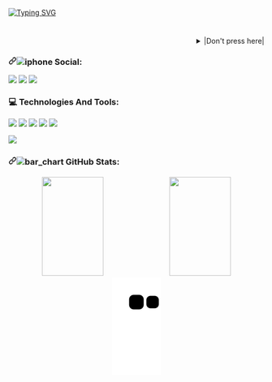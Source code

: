 
<!---
- 👋 Hi, I’m @ErikZFerraz
- 👀 I’m interested in ...
- 🌱 I’m currently learning ...
- 💞️ I’m looking to collaborate on ...
- 📫 How to reach me ...

Erikz1313/Erikz1313 is a ✨ special ✨ repository because its `README.md` (this file) appears on your GitHub profile.
You can click the Preview link to take a look at your changes.
<img src="https://readme-typing-svg.herokuapp.com/?color=000000&amp;size=35&amp;center=true&amp;vCenter=true&amp;width=1000&amp;lines=HELLO,+MY+NAME+is+Erik+Zanetti;I'm+22+years+old;I'm+from+Brazil;I'm+Studying+Systems+Development;Be+Welcome!+:%29" style="max-width: 100%;">

<img src="https://readme-typing-svg.herokuapp.com?color=%23B836F7&amp;center=true&amp;vCenter=true&amp;multiline=true&amp;width=500&amp;height=65&amp;lines=HELLO,+MY+NAME+is+Erik+Zanetti;I'm+22+years+old;I'm+from+Brazil;I'm+Studying+Systems+Development;Be+Welcome!" style="max-width: 100%;">

--->
<a href="https://git.io/typing-svg"><img src="http://readme-typing-svg.herokuapp.com?font=Arial&size=40&duration=2500&pause=900&color=006fff&center=true&multiline=true&width=1000&height=135&lines=HELLO,+MY+NAME+is+Erik+Zanetti;I'm+Studying+Systems+Development;Be+Welcome!" alt="Typing SVG" /></a>


<!---<h1 dir="auto"><a id="user-content-earth_americas-hello-world" class="anchor" aria-hidden="true" href="#earth_americas-hello-world"><svg class="octicon octicon-link" viewBox="0 0 16 16" version="1.1" width="16" height="16" aria-hidden="true"><path fill-rule="evenodd" d="M7.775 3.275a.75.75 0 001.06 1.06l1.25-1.25a2 2 0 112.83 2.83l-2.5 2.5a2 2 0 01-2.83 0 .75.75 0 00-1.06 1.06 3.5 3.5 0 004.95 0l2.5-2.5a3.5 3.5 0 00-4.95-4.95l-1.25 1.25zm-4.69 9.64a2 2 0 010-2.83l2.5-2.5a2 2 0 012.83 0 .75.75 0 001.06-1.06 3.5 3.5 0 00-4.95 0l-2.5 2.5a3.5 3.5 0 004.95 4.95l1.25-1.25a.75.75 0 00-1.06-1.06l-1.25 1.25a2 2 0 01-2.83 0z"></path></svg></a><g-emoji class="g-emoji" alias="earth_americas" fallback-src="https://github.githubassets.com/images/icons/emoji/unicode/1f30e.png"><img class="emoji" alt="earth_americas" height="20" width="20" src="https://github.githubassets.com/images/icons/emoji/unicode/1f30e.png"></g-emoji> Hello World!</h1>--->

<h1></h1>

<details align="right">
  <summary><a> <a text_color="red" >|Don't press here|  </a> </summary>
<div dir="auto">
  <div  align="right">|Coding→Brain on fire|</div>
  <p dir="auto"><a target="_blank" rel="noopener noreferrer" href=https://media.tenor.com/BteVrNkBuxoAAAAi/nothing-xiaohuo.gif><img src=https://media.tenor.com/BteVrNkBuxoAAAAi/nothing-xiaohuo.gif" width="250" align="right" data-animated-image="" data-canonical-src="https://media.tenor.com/BteVrNkBuxoAAAAi/nothing-xiaohuo.gif" style="max-width: 100%;"></a></p>


<div dir="auto">
</div></a></div></details>

      

<h3 dir="auto"><a id="user-content-iphone-social" class="anchor" aria-hidden="true" href="#iphone-social"><svg class="octicon octicon-link" viewBox="0 0 16 16" version="1.1" width="16" height="16" aria-hidden="true"><path fill-rule="evenodd" d="M7.775 3.275a.75.75 0 001.06 1.06l1.25-1.25a2 2 0 112.83 2.83l-2.5 2.5a2 2 0 01-2.83 0 .75.75 0 00-1.06 1.06 3.5 3.5 0 004.95 0l2.5-2.5a3.5 3.5 0 00-4.95-4.95l-1.25 1.25zm-4.69 9.64a2 2 0 010-2.83l2.5-2.5a2 2 0 012.83 0 .75.75 0 001.06-1.06 3.5 3.5 0 00-4.95 0l-2.5 2.5a3.5 3.5 0 004.95 4.95l1.25-1.25a.75.75 0 00-1.06-1.06l-1.25 1.25a2 2 0 01-2.83 0z"></path></svg></a><g-emoji class="g-emoji" alias="iphone" fallback-src="https://github.githubassets.com/images/icons/emoji/unicode/1f4f1.png"><img class="emoji" alt="iphone" height="20" width="20" src="https://github.githubassets.com/images/icons/emoji/unicode/1f4f1.png"></g-emoji> Social:</h3>
<p dir="auto">
    <a href="https://www.linkedin.com/in/erik-zanetti-ferraz-09895a180/" rel="nofollow"><img src="https://camo.githubusercontent.com/031e90a8dd895c33dd5260b76e2792f8504f9d6ac5645d12329f179581e5d3b3/68747470733a2f2f696d672e736869656c64732e696f2f62616467652f4c696e6b6564496e2d3135313531353f7374796c653d666f722d7468652d6261646765266c6f676f3d6c696e6b6564696e266c6f676f436f6c6f723d344237304631" data-canonical-src="https://img.shields.io/badge/LinkedIn-151515?style=for-the-badge&amp;logo=linkedin&amp;logoColor=4B70F1" style="max-width: 100%;"></a> 
    <!---<a href="https://www.instagram.com/erikzanetti7/" rel="nofollow"><img src="https://camo.githubusercontent.com/6853888dae4de8ce1f64bd97a92dd2eabb45cc655ee6617b92a29f1fb9ea7b4e/68747470733a2f2f696d672e736869656c64732e696f2f62616467652f496e7374616772616d2d3135313531353f7374796c653d666f722d7468652d6261646765266c6f676f3d696e7374616772616d266c6f676f436f6c6f723d344237304631" data-canonical-src="https://img.shields.io/badge/Instagram-151515?style=for-the-badge&amp;logo=instagram&amp;logoColor=4B70F1" style="max-width: 100%;"></a>---> 
    <a href="https://mail.google.com/mail/u/0/?fs=1&amp;to=erikzanetti13@gmail.com&amp;su=&amp;body=&amp;bcc=&amp;tf=cm" rel="nofollow"><img src="https://camo.githubusercontent.com/638b88798d2c3ec52ac7103cdd59ce27fbba872781e823929a39d25b9f7335b4/68747470733a2f2f696d672e736869656c64732e696f2f62616467652f476d61696c2d3135313531353f7374796c653d666f722d7468652d6261646765266c6f676f3d676d61696c266c6f676f436f6c6f723d344237304631" data-canonical-src="https://img.shields.io/badge/Gmail-151515?style=for-the-badge&amp;logo=gmail&amp;logoColor=4B70F1" style="max-width: 100%;"></a> 
    <a href="https://discord.com/users/750842234819313704" rel="nofollow"><img src="https://camo.githubusercontent.com/dce77efb7f97ff2f48d09aaee0a35ef7a08a1394e3cb8315ae814895ef5d706f/68747470733a2f2f696d672e736869656c64732e696f2f62616467652f446973636f72642d3135313531353f7374796c653d666f722d7468652d6261646765266c6f676f3d646973636f7264266c6f676f436f6c6f723d344237304631" data-canonical-src="https://img.shields.io/badge/Discord-151515?style=for-the-badge&amp;logo=discord&amp;logoColor=4B70F1" style="max-width: 100%;"></a> 
</p>
<h3 dir="auto"><src="https://github.githubassets.com/images/icons/emoji/unicode/1f4bb.png">💻</g-emoji> Technologies And Tools:</h3>
<p dir="auto">
<img src="https://camo.githubusercontent.com/eb41f0e9599288667365f7c832c09f5ca044c67f3b1517e91ef02eb9fcc0bb4c/68747470733a2f2f696d672e736869656c64732e696f2f62616467652f48544d4c352d3135313531353f7374796c653d666f722d7468652d6261646765266c6f676f3d68746d6c35266c6f676f436f6c6f723d344237304631" data-canonical-src="https://img.shields.io/badge/HTML5-151515?style=for-the-badge&amp;logo=html5&amp;logoColor=4B70F1" style="max-width: 100%;"></a> 
<img src="https://camo.githubusercontent.com/447735d6800ed3af3cdc10f04bc78ef701d3a24c0a828ccc36186bd8fc82ab3b/68747470733a2f2f696d672e736869656c64732e696f2f62616467652f435353332d3135313531353f7374796c653d666f722d7468652d6261646765266c6f676f3d63737333266c6f676f436f6c6f723d344237304631" data-canonical-src="https://img.shields.io/badge/CSS3-151515?style=for-the-badge&amp;logo=css3&amp;logoColor=4B70F1" style="max-width: 100%;"></a> 
<img src="https://camo.githubusercontent.com/1c111c5689790d9e34cbf362ee92cbfec3c95f1dcce00ccbe755eeb96459fe1d/68747470733a2f2f696d672e736869656c64732e696f2f62616467652f507974686f6e2d3135313531353f7374796c653d666f722d7468652d6261646765266c6f676f3d707974686f6e266c6f676f436f6c6f723d344237304631" data-canonical-src="https://img.shields.io/badge/Python-151515?style=for-the-badge&amp;logo=python&amp;logoColor=4B70F1" style="max-width: 100%;"></a> 
<img src="https://camo.githubusercontent.com/47eb1976697ec5539409675f08ea9dc072b4a5c48292952b0d8585bb984cf218/68747470733a2f2f696d672e736869656c64732e696f2f62616467652f466c61736b2d3135313531353f7374796c653d666f722d7468652d6261646765266c6f676f3d666c61736b266c6f676f436f6c6f723d344237304631" data-canonical-src="https://img.shields.io/badge/Flask-151515?style=for-the-badge&amp;logo=flask&amp;logoColor=4B70F1" style="max-width: 100%;"></a> 
    <!---<img src="https://camo.githubusercontent.com/5f791f8ca44b777898821ac226f0237aeb483325e05ffa1958c09cca3b2d8de4/68747470733a2f2f696d672e736869656c64732e696f2f62616467652f432d3135313531353f7374796c653d666f722d7468652d6261646765266c6f676f3d63266c6f676f436f6c6f723d344237304631" data-canonical-src="https://img.shields.io/badge/C-151515?style=for-the-badge&amp;logo=c&amp;logoColor=4B70F1" style="max-width: 100%;"></a>---> 
<img src="https://camo.githubusercontent.com/d3c39021b5c0e99a42c6a496f3cc690349b1a8675125dbb111a243d9501f771d/68747470733a2f2f696d672e736869656c64732e696f2f62616467652f4a6176615363726970742d3135313531353f7374796c653d666f722d7468652d6261646765266c6f676f3d6a617661736372697074266c6f676f436f6c6f723d344237304631" data-canonical-src="https://img.shields.io/badge/JavaScript-151515?style=for-the-badge&amp;logo=javascript&amp;logoColor=4B70F1" style="max-width: 100%;"></a> 
    <!---<img src="https://camo.githubusercontent.com/b79d4221f5fd69ab348a07c1780e3a11fa2b0aa74df5a4925572f5a9ca766551/68747470733a2f2f696d672e736869656c64732e696f2f62616467652f547970655363726970742d3135313531353f7374796c653d666f722d7468652d6261646765266c6f676f3d74797065736372697074266c6f676f436f6c6f723d344237304631" data-canonical-src="https://img.shields.io/badge/TypeScript-151515?style=for-the-badge&amp;logo=typescript&amp;logoColor=4B70F1" style="max-width: 100%;"></a>---> 
    <!---<img src="https://camo.githubusercontent.com/2ebe1a02d223d93bdbc56892fd096a33e8bb090193659f84e3c55a1f0e068c95/68747470733a2f2f696d672e736869656c64732e696f2f62616467652f52656163742d3135313531353f7374796c653d666f722d7468652d6261646765266c6f676f3d7265616374266c6f676f436f6c6f723d344237304631" data-canonical-src="https://img.shields.io/badge/React-151515?style=for-the-badge&amp;logo=react&amp;logoColor=4B70F1" style="max-width: 100%;"></a>---> 
    <!---<img src="https://camo.githubusercontent.com/d4c1721459e69b2fb4e2c7dedeba9f20b5b60820454c7f6264252b1f0a408442/68747470733a2f2f696d672e736869656c64732e696f2f62616467652f4e6f64652e6a732d3135313531353f7374796c653d666f722d7468652d6261646765266c6f676f3d6e6f6465646f746a73266c6f676f436f6c6f723d344237304631" data-canonical-src="https://img.shields.io/badge/Node.js-151515?style=for-the-badge&amp;logo=nodedotjs&amp;logoColor=4B70F1" style="max-width: 100%;"></a>--->     
    <!---<img src="https://camo.githubusercontent.com/728cce2fad16f2b3c58b2c58c3e449a546568a40e0f75eacda5df5a04acaea21/68747470733a2f2f696d672e736869656c64732e696f2f62616467652f4f7261636c652d3135313531353f7374796c653d666f722d7468652d6261646765266c6f676f3d6f7261636c65266c6f676f436f6c6f723d344237304631" data-canonical-src="https://img.shields.io/badge/Oracle-151515?style=for-the-badge&amp;logo=oracle&amp;logoColor=4B70F1" style="max-width: 100%;"></a>---> 

<img src="https://camo.githubusercontent.com/b8076cdcdc55eacfa5bf9843be98769972cf27755c3b180d5854158b88c7778f/68747470733a2f2f696d672e736869656c64732e696f2f62616467652f4d7953514c2d3135313531353f7374796c653d666f722d7468652d6261646765266c6f676f3d6d7973716c266c6f676f436f6c6f723d344237304631" data-canonical-src="https://img.shields.io/badge/MySQL-151515?style=for-the-badge&amp;logo=mysql&amp;logoColor=4B70F1" style="max-width: 100%;"></a> 

</p>
<div>
<h3 dir="auto"><a id="user-content-bar_chart-github-stats--" class="anchor" aria-hidden="true" href="#bar_chart-github-stats--"><svg class="octicon octicon-link" viewBox="0 0 16 16" version="1.1" width="16" height="16" aria-hidden="true"><path fill-rule="evenodd" d="M7.775 3.275a.75.75 0 001.06 1.06l1.25-1.25a2 2 0 112.83 2.83l-2.5 2.5a2 2 0 01-2.83 0 .75.75 0 00-1.06 1.06 3.5 3.5 0 004.95 0l2.5-2.5a3.5 3.5 0 00-4.95-4.95l-1.25 1.25zm-4.69 9.64a2 2 0 010-2.83l2.5-2.5a2 2 0 012.83 0 .75.75 0 001.06-1.06 3.5 3.5 0 00-4.95 0l-2.5 2.5a3.5 3.5 0 004.95 4.95l1.25-1.25a.75.75 0 00-1.06-1.06l-1.25 1.25a2 2 0 01-2.83 0z"></path></svg></a><g-emoji class="g-emoji" alias="bar_chart" fallback-src="https://github.githubassets.com/images/icons/emoji/unicode/1f4ca.png"><img class="emoji" alt="bar_chart" height="20" width="20" src="https://github.githubassets.com/images/icons/emoji/unicode/1f4ca.png"></g-emoji> GitHub Stats:
<div dir="auto"><br>

<div align="center" dir="auto">
<img width="49%" height="195px" src="https://github-readme-stats.vercel.app/api?username=ErikZFerraz&amp;show_icons=true&amp;theme=dark" style="max-width: 100%;">
<img width="49%" height="195px" src="https://github-readme-stats.vercel.app/api/top-langs/?username=ErikZFerraz&amp;layout=compact&amp;theme=dark" style="max-width: 100%;">
</div>
<div align="center" dir="auto">
<!---<img src="https://activity-graph.herokuapp.com/graph?username=ErikZFerraz&amp;theme=xcode" style="max-width: 100%;">--->
<a target="_blank" rel="noopener noreferrer" href="https://github.com/ErikZFerraz/ErikZFerraz/blob/output/github-contribution-grid-snake.svg"><img src="https://github.com/ErikZFerraz/ErikZFerraz/raw/output/github-contribution-grid-snake.svg" alt="Snake animation" style="max-width: 100%;"></a>
</div>

